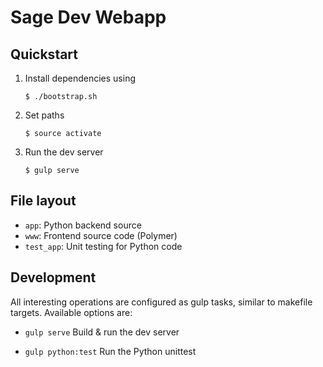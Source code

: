 Sage Dev Webapp
===============

Quickstart
----------

1. Install dependencies using

       $ ./bootstrap.sh

2. Set paths

       $ source activate

3. Run the dev server

       $ gulp serve


File layout
-----------

* ``app``: Python backend source
* ``www``: Frontend source code (Polymer)
* ``test_app``: Unit testing for Python code



Development
-----------

All interesting operations are configured as gulp tasks, similar
to makefile targets. Available options are:


* ``gulp serve``                Build & run the dev server

* ``gulp python:test``          Run the Python unittest
